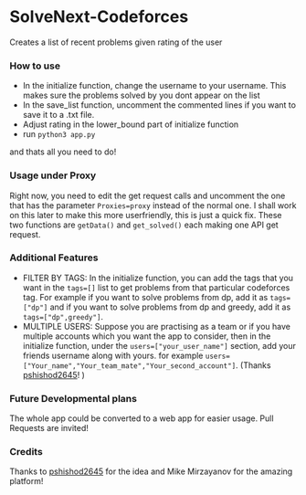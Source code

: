 # SolveNext-Codeforces

Creates a list of recent problems given rating of the user

### How to use

- In the initialize function, change the username to your username. This makes sure the problems solved by you dont appear on the list
- In the save_list function, uncomment the commented lines if you want to save it to a .txt file.
- Adjust rating in the lower_bound part of initialize function
- run ```python3 app.py```

and thats all you need to do!

### Usage under Proxy

Right now, you need to edit the get request calls and uncomment the one that has the parameter ```Proxies=proxy``` instead of the normal one. I shall work on this later to make this more userfriendly, this is just a quick fix. These two functions are ```getData()``` and ```get_solved()``` each making one API get request.

### Additional Features

- FILTER BY TAGS: In the initialize function, you can add the tags that you want in the ```tags=[]``` list to get problems from that particular codeforces tag. For example if you want to solve problems from dp, add it as ```tags=["dp"]``` and if you want to solve problems from dp and greedy, add it as ```tags=["dp",greedy"]```.
- MULTIPLE USERS: Suppose you are practising as a team or if you have multiple accounts which you want the app to consider, then in the initialize function, under the ```users=["your_user_name"]``` section, add your friends username along with yours. for example ```users=["Your_name","Your_team_mate","Your_second_account"]```. (Thanks [pshishod2645](codeforces.com/profile/pshishod2645)! )

### Future Developmental plans

The whole app could be converted to a web app for easier usage. Pull Requests are invited!

### Credits

Thanks to [pshishod2645](codeforces.com/profile/pshishod2645) for the idea and Mike Mirzayanov for the amazing platform!